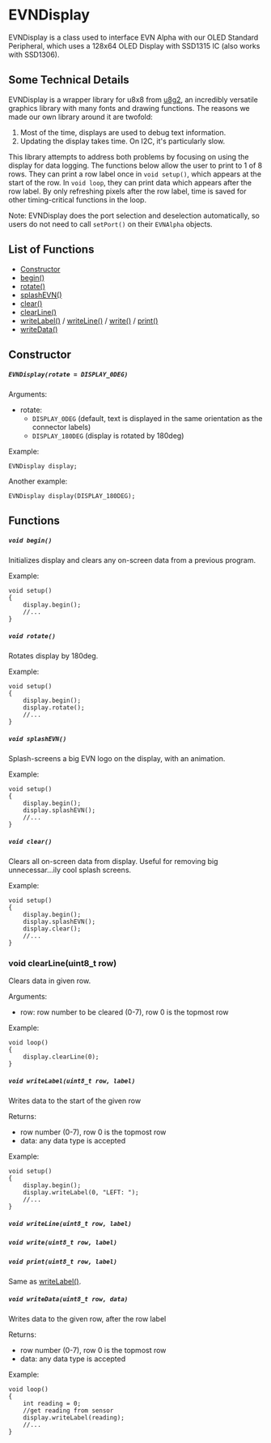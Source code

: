 # EVNDisplay
EVNDisplay is a class used to interface EVN Alpha with our OLED Standard Peripheral, which uses a 128x64 OLED Display with SSD1315 IC (also works with SSD1306).

## Some Technical Details
EVNDisplay is a wrapper library for u8x8 from [u8g2](https://github.com/olikraus/u8g2), an incredibly versatile graphics library with many fonts and drawing functions. The reasons we made our own library around it are twofold:

1. Most of the time, displays are used to debug text information.
2. Updating the display takes time. On I2C, it's particularly slow.


This library attempts to address both problems by focusing on using the display for data logging. The functions below allow the user to print to 1 of 8 rows. They can print a row label once in `void setup()`, which appears at the start of the row. In `void loop`, they can print data which appears after the row label. By only refreshing pixels after the row label, time is saved for other timing-critical functions in the loop.


Note: EVNDisplay does the port selection and deselection automatically, so users do not need to call `setPort()` on their `EVNAlpha` objects.


## List of Functions
- [Constructor](#constructor)
- [begin()](#void-begin)
- [rotate()](#void-rotate)
- [splashEVN()](#void-splashevn)
- [clear()](#void-clear)
- [clearLine()](#void-clearlineuint8t-row)
- [writeLabel()](#void-writelabeluint8t-row-label) / [writeLine()](#void-writelineuint8t-row-label) / [write()](#void-writeuint8t-row-label) / [print()](#void-printuint8t-row-label) 
- [writeData()](#void-writedatauint8t-row-data)

## Constructor
##### `EVNDisplay(rotate = DISPLAY_0DEG)`

Arguments:
* rotate:
    * `DISPLAY_0DEG` (default, text is displayed in the same orientation as the connector labels)
    * `DISPLAY_180DEG` (display is rotated by 180deg)

Example:
```
EVNDisplay display;
```
Another example:
```
EVNDisplay display(DISPLAY_180DEG);
```

## Functions
##### `void begin()`
Initializes display and clears any on-screen data from a previous program.

Example:
```
void setup()
{
    display.begin();
    //...
}
```

##### `void rotate()`
Rotates display by 180deg.

Example:
```
void setup()
{
    display.begin();
    display.rotate();
    //...
}
```

##### `void splashEVN()`
Splash-screens a big EVN logo on the display, with an animation.

Example:
```
void setup()
{
    display.begin();
    display.splashEVN();
    //...
}
```

##### `void clear()`
Clears all on-screen data from display. Useful for removing big unnecessar...ily cool splash screens.

Example:
```
void setup()
{
    display.begin();
    display.splashEVN();
    display.clear();
    //...
}
```

### **void clearLine(uint8_t row)**
Clears data in given row.

Arguments:
* row: row number to be cleared (0-7), row 0 is the topmost row

Example:
```
void loop()
{
    display.clearLine(0);
}
```

##### `void writeLabel(uint8_t row, label)`
Writes data to the start of the given row

Returns:
* row number (0-7), row 0 is the topmost row
* data: any data type is accepted

Example:
```
void setup()
{
    display.begin();
    display.writeLabel(0, "LEFT: ");
    //...
}
```

##### `void writeLine(uint8_t row, label)`
##### `void write(uint8_t row, label)`
##### `void print(uint8_t row, label)`
Same as [writeLabel()](#void-writelabeluint8t-row-label).

##### `void writeData(uint8_t row, data)`
Writes data to the given row, after the row label

Returns:
* row number (0-7), row 0 is the topmost row
* data: any data type is accepted

Example:
```
void loop()
{
    int reading = 0;
    //get reading from sensor
    display.writeLabel(reading);
    //...
}
```
